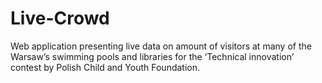 # Live-Crowd
Web application presenting live data on amount of visitors at many of the Warsaw’s swimming pools and libraries for the ‘Technical innovation’ contest by Polish Child and Youth Foundation.

